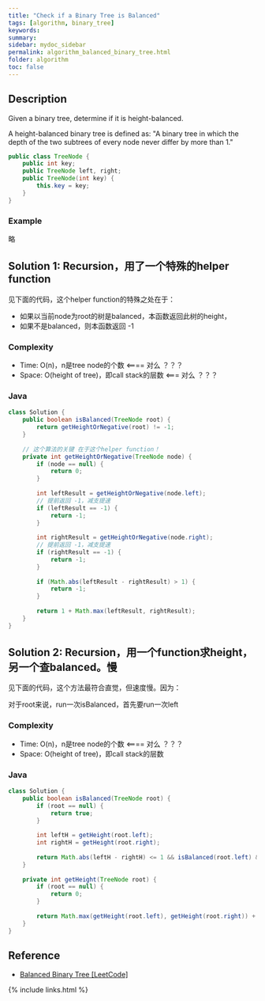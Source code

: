 ```yaml
---
title: "Check if a Binary Tree is Balanced"
tags: [algorithm, binary_tree]
keywords:
summary:
sidebar: mydoc_sidebar
permalink: algorithm_balanced_binary_tree.html
folder: algorithm
toc: false
---
```


## Description
Given a binary tree, determine if it is height-balanced.

A height-balanced binary tree is defined as: "A binary tree in which the depth of the two subtrees of every node never differ by more than 1."

```java
public class TreeNode {
    public int key;
    public TreeNode left, right;
    public TreeNode(int key) {
        this.key = key;
    }
}
```

### Example
略

## Solution 1: Recursion，用了一个特殊的helper function
见下面的代码，这个helper function的特殊之处在于：
* 如果以当前node为root的树是balanced，本函数返回此树的height，
* 如果不是balanced，则本函数返回 -1
    
### Complexity
* Time: O(n)，n是tree node的个数 <==== 对么 ？？？
* Space: O(height of tree)，即call stack的层数 <=== 对么 ？？？

### Java
```java
class Solution {
    public boolean isBalanced(TreeNode root) {
        return getHeightOrNegative(root) != -1;
    }
    
    // 这个算法的关键 在于这个helper function！
    private int getHeightOrNegative(TreeNode node) {
        if (node == null) {
            return 0;
        }
        
        int leftResult = getHeightOrNegative(node.left);
        // 提前返回 -1，减支提速
        if (leftResult == -1) {
            return -1;
        }
        
        int rightResult = getHeightOrNegative(node.right);
        // 提前返回 -1，减支提速
        if (rightResult == -1) {
            return -1;
        }
        
        if (Math.abs(leftResult - rightResult) > 1) {
            return -1;
        }
        
        return 1 + Math.max(leftResult, rightResult);
    }
}
```

## Solution 2: Recursion，用一个function求height，另一个查balanced。慢
见下面的代码，这个方法最符合直觉，但速度慢。因为：

对于root来说，run一次isBalanced，首先要run一次left

### Complexity
* Time: O(n)，n是tree node的个数 <==== 对么 ？？？
* Space: O(height of tree)，即call stack的层数

### Java
```java
class Solution {
    public boolean isBalanced(TreeNode root) {
        if (root == null) {
            return true;
        }
        
        int leftH = getHeight(root.left);
        int rightH = getHeight(root.right);
        
        return Math.abs(leftH - rightH) <= 1 && isBalanced(root.left) && isBalanced(root.right);
    }
 
    private int getHeight(TreeNode root) {
        if (root == null) {
            return 0;
        }
        
        return Math.max(getHeight(root.left), getHeight(root.right)) + 1;
    }   
}
```




## Reference
* [Balanced Binary Tree [LeetCode]](https://leetcode.com/problems/balanced-binary-tree/description/)

{% include links.html %}
